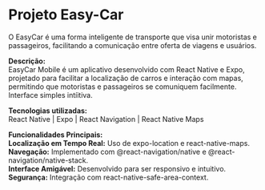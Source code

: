<div class="container">
            <h1>Projeto Easy-Car</h1>
            <p>
                O EasyCar é uma forma inteligente de transporte que visa unir motoristas e passageiros,
                facilitando a comunicação entre oferta de viagens e usuários.
            </p>
            <p>
                <strong>Descrição:</strong> <br>
                EasyCar Mobile é um aplicativo desenvolvido com React Native e Expo, projetado para facilitar a
                localização de carros e interação com mapas, permitindo que motoristas e passageiros se comuniquem
                facilmente.
                Interface simples intíitiva.
            </p>
            <p>
                <strong>Tecnologias utilizadas:</strong> <br>
                React Native | Expo | React Navigation | React Native Maps
            </p>
            <p>
                <strong>Funcionalidades Principais:</strong> <br>
                <strong>Localização em Tempo Real:</strong> Uso de expo-location e react-native-maps.<br>
                <strong>Navegação:</strong> Implementado com @react-navigation/native e
                @react-navigation/native-stack.<br>
                <strong>Interface Amigável:</strong> Desenvolvido para ser responsivo e intuitivo.<br>
                <strong>Segurança:</strong> Integração com react-native-safe-area-context.
            </p>
